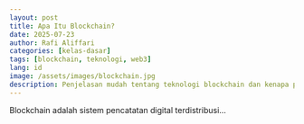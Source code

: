 ```yaml
---
layout: post
title: Apa Itu Blockchain?
date: 2025-07-23
author: Rafi Aliffari
categories: [kelas-dasar]
tags: [blockchain, teknologi, web3]
lang: id
image: /assets/images/blockchain.jpg
description: Penjelasan mudah tentang teknologi blockchain dan kenapa penting di masa depan.
---
```


Blockchain adalah sistem pencatatan digital terdistribusi...
